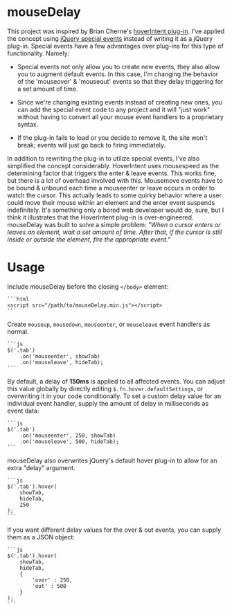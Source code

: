 mouseDelay
================

This project was inspired by Brian Cherne's [hoverIntent plug-in](http://cherne.net/brian/resources/jquery.hoverIntent.html). I've applied the concept using [jQuery special events](http://benalman.com/news/2010/03/jquery-special-events/) instead of writing it as a jQuery plug-in. Special events have a few advantages over plug-ins for this type of functionality. Namely:

* Special events not only allow you to create new events, they also allow you to augment default events. In this case, I'm changing the behavior of the 'mouseover' & 'mouseout' events so that they delay triggering for a set amount of time.

* Since we're changing existing events instead of creating new ones, you can add the special event code to any project and it will "just work" without having to convert all your mouse event handlers to a proprietary syntax.

* If the plug-in fails to load or you decide to remove it, the site won't break; events will just go back to firing immediately.

In addition to rewriting the plug-in to utilize special events, I've also simplified the concept considerably. HoverIntent uses mousespeed as the determining factor that triggers the enter & leave events. This works fine, but there is a lot of overhead involved with this. Mousemove events have to be bound & unbound each time a mouseenter or leave occurs in order to watch the cursor. This actually leads to some quirky behavior where a user could move their mouse within an element and the enter event suspends indefinitely. It's something only a bored web developer would do, sure, but I think it illustrates that the HoverIntent plug-in is over-engineered. mouseDelay was built to solve a simple problem: *"When a cursor enters or leaves an element, wait a set amount of time. After that, if the cursor is still inside or outside the element, fire the appropriate event."*

Usage
=====

Include mouseDelay before the closing `</body>` element:

    ```html
    <script src="/path/to/mouseDelay.min.js"></script>
    ```

Create `mouseup`, `mousedown`, `mouseenter`, or `mouseleave` event handlers as normal.

    ```js
    $('.tab')
        .on('mouseenter', showTab)
        .on('mouseleave', hideTab);
    ```

By default, a delay of **150ms** is applied to all affected events. You can adjust this value globally by directly editing `$.fn.hover.defaultSettings`, or overwriting it in your code conditionally. To set a custom delay value for an individual event handler, supply the amount of delay in milliseconds as event data:

    ```js
    $('.tab')
        .on('mouseenter', 250, showTab)
        .on('mouseleave', 500, hideTab);
    ```

mouseDelay also overwrites jQuery's default hover plug-in to allow for an extra "delay" argument.

    ```js
    $('.tab').hover(
        showTab,
        hideTab,
        250
    );
    ```

If you want different delay values for the over & out events, you can supply them as a JSON object:

    ```js
    $('.tab').hover(
        showTab,
        hideTab,
        {
            'over' : 250,
            'out' : 500
        }
    );
    ```